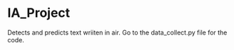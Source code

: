 # IA_Project

Detects and predicts text wriiten in air. Go to the data_collect.py file for the code.
